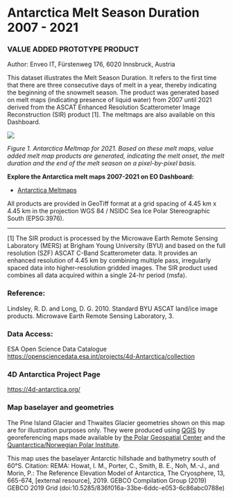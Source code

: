 # Antarctica Melt Season Duration 2007 - 2021 
### VALUE ADDED PROTOTYPE PRODUCT

Author: Enveo IT, Fürstenweg 176, 6020 Innsbruck, Austria

This dataset illustrates the Melt Season Duration. It refers to the first time that there are three consecutive days of melt in a year, thereby indicating the beginning of the snowmelt season. The product was generated based on melt maps (indicating presence of liquid water) from 2007 until 2021 derived from the ASCAT Enhanced Resolution Scatterometer Image Reconstruction (SIR) product [1]. The meltmaps are also available on this Dashboard.

    
![](https://raw.githubusercontent.com/eurodatacube/eodash-assets/main/collections/ADD_Meltmap/ASCAT_AA_meltmap_2021.gif)
    
*Figure 1. Antarctica Meltmap for 2021. Based on these melt maps, value added melt map products are generated, indicating the melt onset, the melt duration and the end of the melt season on a pixel-by-pixel basis.*

**Explore the Antarctica melt maps 2007-2021 on EO Dashboard:**

* [Antarctica Meltmaps](https://eodashboard.org/explore?indicator=ADD_Meltmap)

All products are provided in GeoTiff format at a grid spacing of 4.45 km x 4.45 km in the projection WGS 84 / NSIDC Sea Ice Polar Stereographic South (EPSG:3976). 

------------------------------------------------
[1] The SIR product is processed by the Microwave Earth Remote Sensing Laboratory (MERS) at Brigham Young University (BYU) and based on the full resolution (SZF) ASCAT C-Band Scatterometer data. It provides an enhanced resolution of 4.45 km by combining multiple pass, irregularly spaced data into higher-resolution gridded images. The SIR product used combines all data acquired within a single 24-hr period (msfa). 

### Reference: 
Lindsley, R. D. and Long, D. G. 2010. Standard BYU ASCAT land/ice image products. Microwave Earth Remote Sensing Laboratory, 3.

### Data Access:
ESA Open Science Data Catalogue https://opensciencedata.esa.int/projects/4d-Antarctica/collection 

### 4D Antarctica Project Page

https://4d-antarctica.org/ 

### Map baselayer and geometries

The Pine Island Glacier and Thwaites Glacier geometries shown on this map are for illustration purposes only. They were produced using [QGIS](http://www.qgis.org) by georeferencing maps made available by [the Polar Geospatial Center](https://data.pgc.umn.edu/maps/antarctica/pgc/19/preview/Thwaites%20Glacier%20Regional.jpg) and  the [Quantarctica/Norwegian Polar Institute](https://www.carbonbrief.org/guest-post-how-close-is-the-west-antarctic-ice-sheet-to-a-tipping-point/).

This map uses the baselayer Antarctic hillshade and bathymetry south of 60°S. Citation: REMA: Howat, I. M., Porter, C., Smith, B. E., Noh, M.-J., and Morin, P.: The Reference Elevation Model of Antarctica, The Cryosphere, 13, 665-674, [external resource], 2019.  GEBCO Compilation Group (2019) GEBCO 2019 Grid (doi:10.5285/836f016a-33be-6ddc-e053-6c86abc0788e) 
